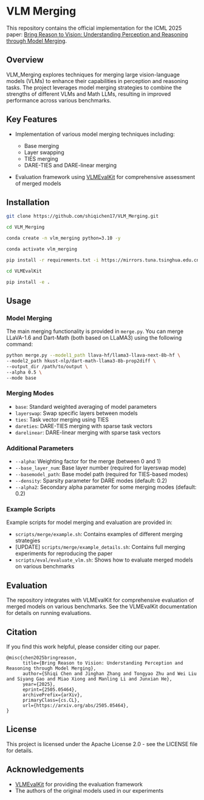 # VLM Merging

This repository contains the official implementation for the ICML 2025 paper: [Bring Reason to Vision: Understanding Perception and Reasoning through Model Merging](https://arxiv.org/abs/2505.05464).

## Overview

VLM_Merging explores techniques for merging large vision-language models (VLMs) to enhance their capabilities in perception and reasoning tasks. The project leverages model merging strategies to combine the strengths of different VLMs and Math LLMs, resulting in improved performance across various benchmarks.

## Key Features

- Implementation of various model merging techniques including:
  - Base merging
  - Layer swapping
  - TIES merging
  - DARE-TIES and DARE-linear merging

- Evaluation framework using [VLMEvalKit](https://github.com/open-compass/VLMEvalKit) for comprehensive assessment of merged models

## Installation

```bash
git clone https://github.com/shiqichen17/VLM_Merging.git

cd VLM_Merging

conda create -n vlm_merging python=3.10 -y

conda activate vlm_merging

pip install -r requirements.txt -i https://mirrors.tuna.tsinghua.edu.cn/pypi/web/simple

cd VLMEvalKit

pip install -e .
```

## Usage

### Model Merging

The main merging functionality is provided in `merge.py`. You can merge LLaVA-1.6 and Dart-Math (both based on LLaMA3) using the following command:

```bash
python merge.py --model1_path llava-hf/llama3-llava-next-8b-hf \
--model2_path hkust-nlp/dart-math-llama3-8b-prop2diff \
--output_dir /path/to/output \
--alpha 0.5 \
--mode base
```

### Merging Modes

- `base`: Standard weighted averaging of model parameters
- `layerswap`: Swap specific layers between models
- `ties`: Task vector merging using TIES
- `dareties`: DARE-TIES merging with sparse task vectors
- `darelinear`: DARE-linear merging with sparse task vectors

### Additional Parameters

- `--alpha`: Weighting factor for the merge (between 0 and 1)
- `--base_layer_num`: Base layer number (required for layerswap mode)
- `--basemodel_path`: Base model path (required for TIES-based modes)
- `--density`: Sparsity parameter for DARE modes (default: 0.2)
- `--alpha2`: Secondary alpha parameter for some merging modes (default: 0.2)

### Example Scripts

Example scripts for model merging and evaluation are provided in:
- `scripts/merge/example.sh`: Contains examples of different merging strategies
- [UPDATE] `scripts/merge/example_details.sh`: Contains full merging experiments for reproducing the paper
- `scripts/eval/evaluate_vlm.sh`: Shows how to evaluate merged models on various benchmarks

## Evaluation

The repository integrates with VLMEvalKit for comprehensive evaluation of merged models on various benchmarks. See the VLMEvalKit documentation for details on running evaluations.

## Citation

If you find this work helpful, please consider citing our paper.
```
@misc{chen2025bringreason,
      title={Bring Reason to Vision: Understanding Perception and Reasoning through Model Merging}, 
      author={Shiqi Chen and Jinghan Zhang and Tongyao Zhu and Wei Liu and Siyang Gao and Miao Xiong and Manling Li and Junxian He},
      year={2025},
      eprint={2505.05464},
      archivePrefix={arXiv},
      primaryClass={cs.CL},
      url={https://arxiv.org/abs/2505.05464}, 
}
```

## License

This project is licensed under the Apache License 2.0 - see the LICENSE file for details.

## Acknowledgements

- [VLMEvalKit](https://github.com/open-compass/VLMEvalKit) for providing the evaluation framework
- The authors of the original models used in our experiments
